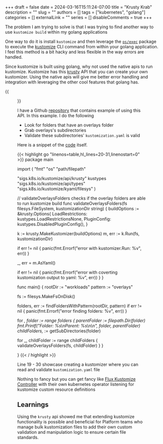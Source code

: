 +++
draft = false
date = 2024-03-16T15:11:24-07:00
title = "Krusty Krab"
description = ""
slug = ""
authors = []
tags = ["kubernetes", "golang"]
categories = []
externalLink = ""
series = []
disableComments = true
+++

The problem I am trying to solve is that I was trying to find another way to use `kustomize build` within my golang applications

One way to do it is install `kustomize` and then leverage the [`os/exec`](https://pkg.go.dev/os/exec) package to execute the [kustomize](https://github.com/kubernetes-sigs/kustomize) CLI command from within your golang application. I feel this method is a bit hacky and less flexible in the way errors are handled.

Since kustomize is built using golang, why not used the native apis to run kustomize. Kustomize has this [krusty](https://pkg.go.dev/sigs.k8s.io/kustomize/api/krusty) API that you can create your own kustomizer. Using the native apis will give me better error handling and integration with leveraging the other cool features that golang has.

{{<figure src="https://media.giphy.com/media/v1.Y2lkPTc5MGI3NjExMGgzdzhoeXRuMTNkc2Vnbjk1NzMyYzV4czNldWY4NGs2c2Jnc2Y1MSZlcD12MV9pbnRlcm5hbF9naWZfYnlfaWQmY3Q9Zw/3ohuPe8B3qXx5yWLV6/giphy.gif">}}

I have a Github [repository](https://github.com/darrylbalderas/krusty-krab) that contains example of using this API. In this example. I do the following

- Look for folders that have an overlays folder
- Grab overlays's subdirectories
- Validate these subdirectories' `kustomization.yaml` is valid

Here is a snippet of the [code](https://github.com/darrylbalderas/krusty-krab/blob/main/main.go) itself.

{{< highlight go "linenos=table,hl_lines=20-31,linenostart=0" >}}
package main

import (
 "fmt"
 "os"
 "path/filepath"

 "sigs.k8s.io/kustomize/api/krusty"
 kustypes "sigs.k8s.io/kustomize/api/types"
 "sigs.k8s.io/kustomize/kyaml/filesys"
)

// validateOverlaysFolders checks if the overlay folders are able to run kustomize build
func validateOverlaysFolders(fs filesys.FileSystem, kustomizationDir string) {
 buildOptions := &krusty.Options{
  LoadRestrictions: kustypes.LoadRestrictionsNone,
  PluginConfig:     kustypes.DisabledPluginConfig(),
 }

 k := krusty.MakeKustomizer(buildOptions)
 m, err := k.Run(fs, kustomizationDir)

 if err != nil {
  panic(fmt.Errorf("error with kustomizer.Run: %v", err))
 }

 _, err = m.AsYaml()

 if err != nil {
  panic(fmt.Errorf("error with coverting kustomization output to yaml: %v", err))
 }
}

func main() {
 rootDir := "workloads"
 pattern := "overlays"

 fs := filesys.MakeFsOnDisk()

 folders, err := findFoldersWithPattern(rootDir, pattern)
 if err != nil {
  panic(fmt.Errorf("error finding folders: %v", err))
 }

 for _, folder := range folders {
  parentFolder := filepath.Dir(folder)
  fmt.Printf("Folder: %s\nParent: %s\n\n", folder, parentFolder)
  childFolders,_ := getSubDirectories(folder)

  for _, childFolder := range childFolders {
   validateOverlaysFolders(fs, childFolder)
  }
 }

}
{{< / highlight >}}

Line 19 - 30 showcase creating a kustomizer where you can read and validate `kustomization.yaml` file

Nothing to fancy but you can get fancy like [Flux Kustomize Controller](https://fluxcd.io/flux/components/kustomize/) with their own kubernetes operator listening for kustomize custom resource definitions

## Learnings

Using the `krusty` api showed me that extending kustomize functionality is possible and beneficial for Platform teams who manage bulk kustomization files to add their own custom validation and manipulation logic to ensure certain file standards.
